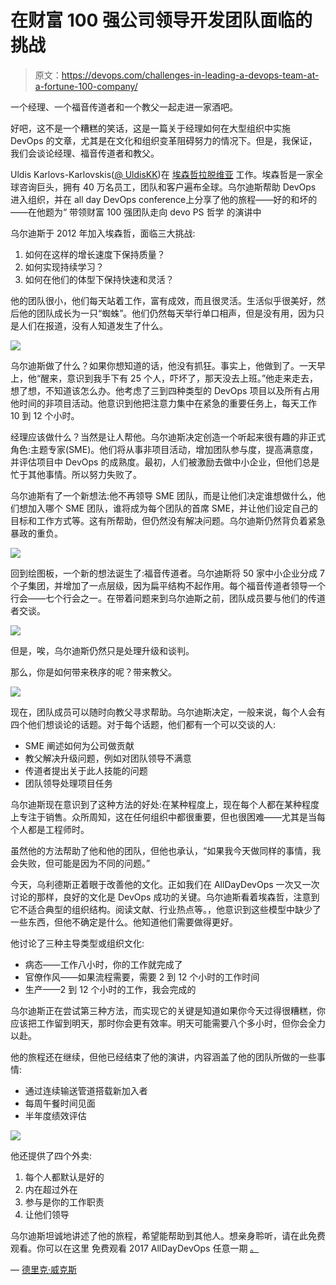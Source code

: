# 在财富 100 强公司领导开发团队面临的挑战

> 原文：<https://devops.com/challenges-in-leading-a-devops-team-at-a-fortune-100-company/>

一个经理、一个福音传道者和一个教父一起走进一家酒吧。

好吧，这不是一个糟糕的笑话，这是一篇关于经理如何在大型组织中实施 DevOps 的文章，尤其是在文化和组织变革阻碍努力的情况下。但是，我保证，我们会谈论经理、福音传道者和教父。

Uldis Karlovs-Karlovskis([@ UldisKK](https://www.google.com/url?q=https://twitter.com/UldisKK&sa=D&ust=1520265181420000&usg=AFQjCNElm98Bjnk_X-IDTL7dC5UiaaCXXQ))在 [埃森哲拉脱维亚](https://www.google.com/url?q=https://www.accenture.com/lv-en&sa=D&ust=1520265181421000&usg=AFQjCNEwF0bno6si3ugWK8J9hW4n0Bdwrw) 工作。埃森哲是一家全球咨询巨头，拥有 40 万名员工，团队和客户遍布全球。乌尔迪斯帮助 DevOps 进入组织，并在 all day DevOps conference上分享了他的旅程——好的和坏的——在他题为“ 带领财富 100 强团队走向 devo PS 哲学 的演讲中

乌尔迪斯于 2012 年加入埃森哲，面临三大挑战:

1.  如何在这样的增长速度下保持质量？
2.  如何实现持续学习？
3.  如何在他们的体型下保持快速和灵活？

他的团队很小，他们每天站着工作，富有成效，而且很灵活。生活似乎很美好，然后他的团队成长为一只“蜘蛛”。他们仍然每天举行单口相声，但是没有用，因为只是人们在报道，没有人知道发生了什么。

![](img/92d98cc92c965d9c4eda87c04f87ef2f.png)

乌尔迪斯做了什么？如果你想知道的话，他没有抓狂。事实上，他做到了。一天早上，他“醒来，意识到我手下有 25 个人，吓坏了，那天没去上班。”他走来走去，想了想，不知道该怎么办。他考虑了三到四种类型的 DevOps 项目以及所有占用他时间的非项目活动。他意识到他把注意力集中在紧急的重要任务上，每天工作 10 到 12 个小时。

经理应该做什么？当然是让人帮他。乌尔迪斯决定创造一个听起来很有趣的非正式角色:主题专家(SME)。他们将从事非项目活动，增加团队参与度，提高满意度，并评估项目中 DevOps 的成熟度。最初，人们被激励去做中小企业，但他们总是忙于其他事情。所以努力失败了。

乌尔迪斯有了一个新想法:他不再领导 SME 团队，而是让他们决定谁想做什么，他们想加入哪个 SME 团队，谁将成为每个团队的首席 SME，并让他们设定自己的目标和工作方式等。这有所帮助，但仍然没有解决问题。乌尔迪斯仍然背负着紧急暴政的重负。

![](img/06bb77d29e99779c104aa4d59eb13f80.png)

回到绘图板，一个新的想法诞生了:福音传道者。乌尔迪斯将 50 家中小企业分成 7 个子集团，并增加了一点层级，因为扁平结构不起作用。每个福音传道者领导一个行会——七个行会之一。在带着问题来到乌尔迪斯之前，团队成员要与他们的传道者交谈。

![](img/f5c330ef4e060dc3abdc80207e5e80ee.png)

但是，唉，乌尔迪斯仍然只是处理升级和谈判。

那么，你是如何带来秩序的呢？带来教父。

![](img/0b1ef0f0d3c8e5143b34d4eb28900ce4.png)

现在，团队成员可以随时向教父寻求帮助。乌尔迪斯决定，一般来说，每个人会有四个他们想谈论的话题。对于每个话题，他们都有一个可以交谈的人:

*   SME 阐述如何为公司做贡献
*   教父解决升级问题，例如对团队领导不满意
*   传道者提出关于此人技能的问题
*   团队领导处理项目任务

乌尔迪斯现在意识到了这种方法的好处:在某种程度上，现在每个人都在某种程度上专注于销售。众所周知，这在任何组织中都很重要，但也很困难——尤其是当每个人都是工程师时。

虽然他的方法帮助了他和他的团队，但他也承认，“如果我今天做同样的事情，我会失败，但可能是因为不同的问题。”

今天，乌利德斯正着眼于改善他的文化。正如我们在 AllDayDevOps 一次又一次讨论的那样，良好的文化是 DevOps 成功的关键。乌尔迪斯看着埃森哲，注意到它不适合典型的组织结构。阅读文献、行业热点等。，他意识到这些模型中缺少了一些东西，但他不确定是什么。他知道他们需要做得更好。

他讨论了三种主导类型或组织文化:

*   病态——工作八小时，你的工作就完成了
*   官僚作风——如果流程需要，需要 2 到 12 个小时的工作时间
*   生产——2 到 12 个小时的工作，我会完成的

乌尔迪斯正在尝试第三种方法，而实现它的关键是知道如果你今天过得很糟糕，你应该把工作留到明天，那时你会更有效率。明天可能需要八个多小时，但你会全力以赴。

他的旅程还在继续，但他已经结束了他的演讲，内容涵盖了他的团队所做的一些事情:

*   通过连续输送管道搭载新加入者
*   每周午餐时间见面
*   半年度绩效评估

![](img/126402ef3760ff0431551fc77956464a.png)

他还提供了四个外卖:

1.  每个人都默认是好的
2.  内在超过外在
3.  参与是你的工作职责
4.  让他们领导

乌尔迪斯坦诚地讲述了他的旅程，希望能帮助到其他人。想亲身聆听，请在此免费观看。你可以在这里 免费观看 2017 AllDayDevOps 任意一期 [。](https://www.google.com/url?q=https://www.alldaydevops.com/all-day-devops-2017-recordings&sa=D&ust=1520265181425000&usg=AFQjCNFgWFtvYpdaGDpaSPxf5B82C5rbaw)

— [德里克·威克斯](https://devops.com/author/derek-e-weeks/)